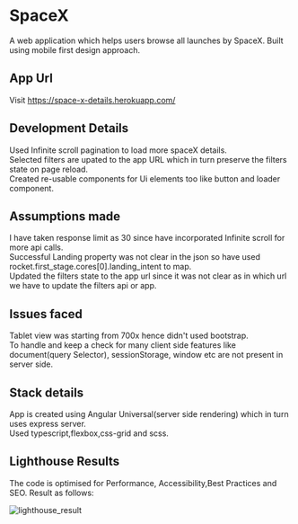 # SpaceX
A web application which helps users browse all launches by SpaceX. Built using mobile first design approach.

## App Url
Visit https://space-x-details.herokuapp.com/

## Development Details
Used Infinite scroll pagination to load more spaceX details.\
Selected filters are upated to the app URL which in turn preserve the filters state on page reload.\
Created re-usable components for Ui elements too like button and loader component.

## Assumptions made
I have taken response limit as 30 since have incorporated Infinite scroll for more api calls.\
Successful Landing property was not clear in the json so have used rocket.first_stage.cores[0].landing_intent to map.\
Updated the filters state to the app url since it was not clear as in which url we have to update the filters api or app.

## Issues faced
Tablet view was starting from 700x hence didn't used bootstrap.\
To handle and keep a check for many client side features like document(query Selector), sessionStorage, window etc are not present in server side.

## Stack details
App is created using Angular Universal(server side rendering) which in turn uses express server.\
Used typescript,flexbox,css-grid and scss.

## Lighthouse Results
The code is optimised for Performance, Accessibility,Best Practices and SEO. Result as follows:

![lighthouse_result](https://user-images.githubusercontent.com/53849950/103172941-5dfe7080-487d-11eb-8d81-ab1c2f9a5a25.PNG)

